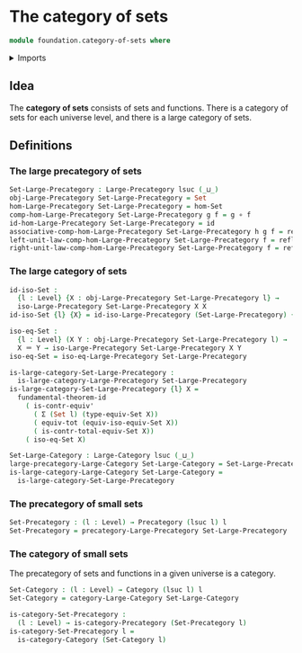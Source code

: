 # The category of sets

```agda
module foundation.category-of-sets where
```

<details><summary>Imports</summary>

```agda
open import category-theory.categories
open import category-theory.isomorphisms-large-precategories
open import category-theory.isomorphisms-precategories
open import category-theory.large-categories
open import category-theory.large-precategories
open import category-theory.precategories

open import foundation.dependent-pair-types
open import foundation.fundamental-theorem-of-identity-types
open import foundation.isomorphisms-of-sets
open import foundation.sets
open import foundation.universe-levels

open import foundation-core.contractible-types
open import foundation-core.function-types
open import foundation-core.functoriality-dependent-pair-types
open import foundation-core.identity-types
```

</details>

## Idea

The **category of sets** consists of sets and functions. There is a category of
sets for each universe level, and there is a large category of sets.

## Definitions

### The large precategory of sets

```agda
Set-Large-Precategory : Large-Precategory lsuc (_⊔_)
obj-Large-Precategory Set-Large-Precategory = Set
hom-Large-Precategory Set-Large-Precategory = hom-Set
comp-hom-Large-Precategory Set-Large-Precategory g f = g ∘ f
id-hom-Large-Precategory Set-Large-Precategory = id
associative-comp-hom-Large-Precategory Set-Large-Precategory h g f = refl
left-unit-law-comp-hom-Large-Precategory Set-Large-Precategory f = refl
right-unit-law-comp-hom-Large-Precategory Set-Large-Precategory f = refl
```

### The large category of sets

```agda
id-iso-Set :
  {l : Level} {X : obj-Large-Precategory Set-Large-Precategory l} →
  iso-Large-Precategory Set-Large-Precategory X X
id-iso-Set {l} {X} = id-iso-Large-Precategory (Set-Large-Precategory) {l} {X}

iso-eq-Set :
  {l : Level} (X Y : obj-Large-Precategory Set-Large-Precategory l) →
  X ＝ Y → iso-Large-Precategory Set-Large-Precategory X Y
iso-eq-Set = iso-eq-Large-Precategory Set-Large-Precategory

is-large-category-Set-Large-Precategory :
  is-large-category-Large-Precategory Set-Large-Precategory
is-large-category-Set-Large-Precategory {l} X =
  fundamental-theorem-id
    ( is-contr-equiv'
      ( Σ (Set l) (type-equiv-Set X))
      ( equiv-tot (equiv-iso-equiv-Set X))
      ( is-contr-total-equiv-Set X))
    ( iso-eq-Set X)

Set-Large-Category : Large-Category lsuc (_⊔_)
large-precategory-Large-Category Set-Large-Category = Set-Large-Precategory
is-large-category-Large-Category Set-Large-Category =
  is-large-category-Set-Large-Precategory
```

### The precategory of small sets

```agda
Set-Precategory : (l : Level) → Precategory (lsuc l) l
Set-Precategory = precategory-Large-Precategory Set-Large-Precategory
```

### The category of small sets

The precategory of sets and functions in a given universe is a category.

```agda
Set-Category : (l : Level) → Category (lsuc l) l
Set-Category = category-Large-Category Set-Large-Category

is-category-Set-Precategory :
  (l : Level) → is-category-Precategory (Set-Precategory l)
is-category-Set-Precategory l =
  is-category-Category (Set-Category l)
```
